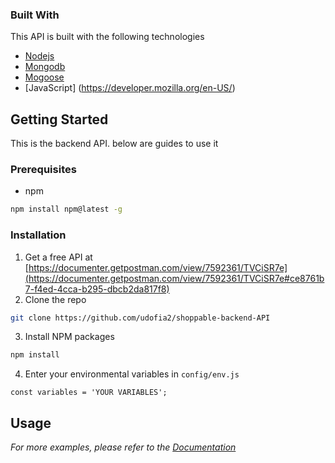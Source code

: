 ### Built With

This API is built with the following technologies

- [Nodejs](https://nodejs.org)
- [Mongodb](https://mongoosejs.com)
- [Mogoose](https://mongodb.com)
- [JavaScript] (https://developer.mozilla.org/en-US/)
<!-- GETTING STARTED -->

## Getting Started

This is the backend API. below are guides to use it

### Prerequisites

- npm

```sh
npm install npm@latest -g
```

### Installation

1. Get a free API at [https://documenter.getpostman.com/view/7592361/TVCiSR7e](https://documenter.getpostman.com/view/7592361/TVCiSR7e#ce8761b7-f4ed-4cca-b295-dbcb2da817f8)
2. Clone the repo

```sh
git clone https://github.com/udofia2/shoppable-backend-API
```

3. Install NPM packages

```sh
npm install
```

4. Enter your environmental variables in `config/env.js`

```JS
const variables = 'YOUR VARIABLES';
```

<!-- USAGE EXAMPLES -->

## Usage

_For more examples, please refer to the [Documentation](https://documenter.getpostman.com/view/7592361/TVCiSR7e)_
